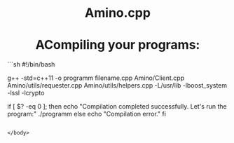 <body>

<h1 align="center">Amino.cpp</h1>
<h1 align="center">ACompiling your programs:</h1>
```sh
#!/bin/bash


g++ -std=c++11 -o programm filename.cpp Amino/Client.cpp Amino/utils/requester.cpp Amino/utils/helpers.cpp -L/usr/lib -lboost_system -lssl -lcrypto

if [ $? -eq 0 ]; then
    echo "Compilation completed successfully. Let's run the program:"
    ./programm
else
    echo "Compilation error."
fi
```

</body>

